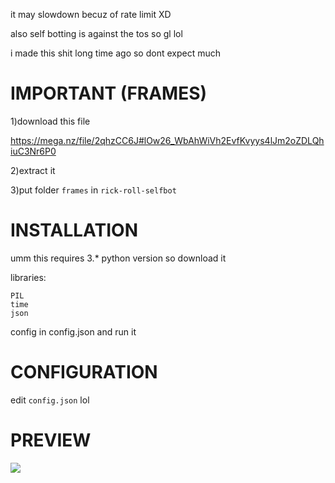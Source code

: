it may slowdown becuz of rate limit XD

also self botting is against the tos so gl lol

i made this shit long time ago so dont expect much

# IMPORTANT (FRAMES)

1)download this file

https://mega.nz/file/2qhzCC6J#lOw26_WbAhWiVh2EvfKvyys4lJm2oZDLQhiuC3Nr6P0



2)extract it

3)put folder `frames` in `rick-roll-selfbot`

# INSTALLATION

umm this requires 3.* python version so download it

libraries:
```
PIL
time
json
```

config in config.json and run it

# CONFIGURATION

edit `config.json` lol

# PREVIEW

<img src="https://cdn.upload.systems/uploads/RLjj5Uhu.gif"/>

